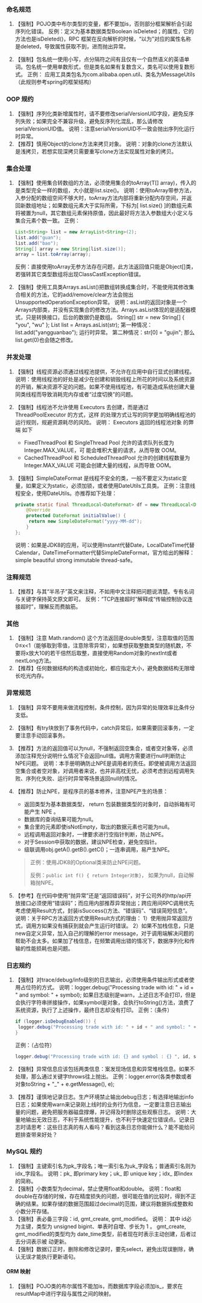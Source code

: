 ### 命名规范

1. 【强制】POJO类中布尔类型的变量，都不要加is，否则部分框架解析会引起序列化错误。 反例：定义为基本数据类型Boolean isDeleted；的属性，它的方法也是isDeleted()，RPC 框架在反向解析的时候，“以为”对应的属性名称是deleted，导致属性获取不到，进而抛出异常。

2. 【强制】包名统一使用小写，点分隔符之间有且仅有一个自然语义的英语单词。包名统一使用单数形式，但是类名如果有复数含义，类名可以使用复数形式。 正例： 应用工具类包名为com.alibaba.open.util、类名为MessageUtils（此规则参考spring的框架结构）

### OOP 规约

1. 【强制】序列化类新增属性时，请不要修改serialVersionUID字段，避免反序列失败；如果完全不兼容升级，避免反序列化混乱，那么请修改serialVersionUID值。 说明：注意serialVersionUID不一致会抛出序列化运行时异常。
2. 【推荐】慎用Object的clone方法来拷贝对象。 说明：对象的clone方法默认是浅拷贝，若想实现深拷贝需要重写clone方法实现属性对象的拷贝。

### 集合处理

1. 【强制】使用集合转数组的方法，必须使用集合的toArray(T[] array)，传入的是类型完全一样的数组，大小就是list.size()。
   说明：使用toArray带参方法，入参分配的数组空间不够大时，toArray方法内部将重新分配内存空间，并返回新数组地址；如果数组元素大于实际所需，下标为[ list.size() ]的数组元素将被置为null，其它数组元素保持原值，因此最好将方法入参数组大小定义与集合元素个数一致。 正例：

   ```java
   List<String> list = new ArrayList<String>(2);
   list.add("guan");
   list.add("bao");
   String[] array = new String[list.size()];
   array = list.toArray(array);
   ```

   反例：直接使用toArray无参方法存在问题，此方法返回值只能是Object[]类，若强转其它类型数组将出现ClassCastException错误。

2. 【强制】使用工具类Arrays.asList()把数组转换成集合时，不能使用其修改集合相关的方法，它的add/remove/clear方法会抛出UnsupportedOperationException异常。 说明：asList的返回对象是一个Arrays内部类，并没有实现集合的修改方法。Arrays.asList体现的是适配器模式，只是转换接口，后台的数据仍是数组。 String[] str = new String[] { "you", "wu" }; List list = Arrays.asList(str); 第一种情况：list.add("yangguanbao"); 运行时异常。 第二种情况：str[0] = "gujin"; 那么list.get(0)也会随之修改。

### 并发处理

1. 【强制】线程资源必须通过线程池提供，不允许在应用中自行显式创建线程。 说明：使用线程池的好处是减少在创建和销毁线程上所花的时间以及系统资源的开销，解决资源不足的问题。如果不使用线程池，有可能造成系统创建大量同类线程而导致消耗完内存或者“过度切换”的问题。

2. 【强制】线程池不允许使用 Executors 去创建，而是通过 ThreadPoolExecutor 的方式，这样
   的处理方式让写的同学更加明确线程池的运行规则，规避资源耗尽的风险。
   说明： Executors 返回的线程池对象 的弊端 如下
   * FixedThreadPool 和 SingleThread Pool
     允许的请求队列长度为 Integer.MAX_VALUE，可 能会堆积大量的请求，从而导致 OOM。
   * CachedThreadPool 和 ScheduledThreadPool
     允许的创建线程数量为 Integer.MAX_VALUE 可能会创建大量的线程，从而导致 OOM。

3. 【强制】SimpleDateFormat 是线程不安全的类，一般不要定义为static变量，如果定义为static，必须加锁，或者使用DateUtils工具类。 正例：注意线程安全，使用DateUtils。亦推荐如下处理：

   ```java
   private static final ThreadLocal<DateFormat> df = new ThreadLocal<DateFormat>() {
       @Override
       protected DateFormat initialValue() {
       	return new SimpleDateFormat("yyyy-MM-dd");
       }
   };
   ```

   说明：如果是JDK8的应用，可以使用Instant代替Date，LocalDateTime代替Calendar，DateTimeFormatter代替SimpleDateFormat，官方给出的解释：simple beautiful strong immutable thread-safe。

### 注释规范

1. 【推荐】与其“半吊子”英文来注释，不如用中文注释把问题说清楚。专有名词与关键字保持英文原文即可。 反例：“TCP连接超时”解释成“传输控制协议连接超时”，理解反而费脑筋。

### 其他

1. 【强制】注意 Math.random() 这个方法返回是double类型，注意取值的范围 0≤x<1（能够取到零值，注意除零异常），如果想获取整数类型的随机数，不要将x放大10的若干倍然后取整，直接使用Random对象的nextInt或者nextLong方法。
2. 【推荐】任何数据结构的构造或初始化，都应指定大小，避免数据结构无限增长吃光内存。

### 异常规范

1. 【强制】异常不要用来做流程控制，条件控制，因为异常的处理效率比条件分支低。

2. 【强制】有try块放到了事务代码中，catch异常后，如果需要回滚事务，一定要注意手动回滚事务。

3. 【推荐】方法的返回值可以为null，不强制返回空集合，或者空对象等，必须添加注释充分说明什么情况下会返回null值。调用方需要进行null判断防止NPE问题。 说明：本手册明确防止NPE是调用者的责任。即使被调用方法返回空集合或者空对象，对调用者来说，也并非高枕无忧，必须考虑到远程调用失败、序列化失败、运行时异常等场景返回null的情况。

4. 【推荐】防止NPE，是程序员的基本修养，注意NPE产生的场景： 
   * 返回类型为基本数据类型， return 包装数据类型的对象时，自动拆箱有可能产生 NPE 。
   * 数据库的查询结果可能为null。
   * 集合里的元素即使isNotEmpty，取出的数据元素也可能为null。 
   *  远程调用返回对象时，一律要求进行空指针判断，防止NPE。 
   *  对于Session中获取的数据，建议NPE检查，避免空指针。 
   *  级联调用obj.getA().getB().getC()；一连串调用，易产生NPE。
   
   > 正例：使用JDK8的Optional类来防止NPE问题。
   >
   > 反例：`public int f() { return Integer对象}`， 如果为null，自动解箱抛NPE。

5. 【参考】在代码中使用“抛异常”还是“返回错误码”，对于公司外的http/api开放接口必须使用“错误码”；而应用内部推荐异常抛出；跨应用间RPC调用优先考虑使用Result方式，封装isSuccess()方法、“错误码”、“错误简短信息”。 说明：关于RPC方法返回方式使用Result方式的理由： 1）使用抛异常返回方式，调用方如果没有捕获到就会产生运行时错误。 2）如果不加栈信息，只是new自定义异常，加入自己的理解的error message，对于调用端解决问题的帮助不会太多。如果加了栈信息，在频繁调用出错的情况下，数据序列化和传输的性能损耗也是问题。

### 日志规约

1. 【强制】对trace/debug/info级别的日志输出，必须使用条件输出形式或者使用占位符的方式。 说明：logger.debug("Processing trade with id: " + id + " and symbol: " + symbol); 如果日志级别是warn，上述日志不会打印，但是会执行字符串拼接操作，如果symbol是对象，会执行toString()方法，浪费了系统资源，执行了上述操作，最终日志却没有打印。 正例：（条件）

   ```java
   if (logger.isDebugEnabled()) {
   	logger.debug("Processing trade with id: " + id + " and symbol: " + symbol);
   }
   ```

   正例：（占位符）

   ```java
   logger.debug("Processing trade with id: {} and symbol : {} ", id, symbol);
   ```

2. 【强制】异常信息应该包括两类信息：案发现场信息和异常堆栈信息。如果不处理，那么通过关键字throws往上抛出。 正例：logger.error(各类参数或者对象toString + "_" + e.getMessage(), e);

3. 【推荐】谨慎地记录日志。生产环境禁止输出debug日志；有选择地输出info日志；如果使用warn来记录刚上线时的业务行为信息，一定要注意日志输出量的问题，避免把服务器磁盘撑爆，并记得及时删除这些观察日志。 说明：大量地输出无效日志，不利于系统性能提升，也不利于快速定位错误点。记录日志时请思考：这些日志真的有人看吗？看到这条日志你能做什么？能不能给问题排查带来好处？

### MySQL 规约

1. 【强制】主键索引名为pk_字段名；唯一索引名为uk_字段名；普通索引名则为idx_字段名。 说明：pk_ 即primary key；uk_ 即 unique key；idx_ 即index的简称。
2. 【强制】小数类型为decimal，禁止使用float和double。 说明：float和double在存储的时候，存在精度损失的问题，很可能在值的比较时，得到不正确的结果。如果存储的数据范围超过decimal的范围，建议将数据拆成整数和小数分开存储。
3. 【强制】表必备三字段：id, gmt_create, gmt_modified。 说明： 其中 id必为主键，类型为 unsigned bigint、单表时自增、步长为 1 。 gmt_create, gmt_modified的类型均为 date_time类型，前者现在时表示主动创建，后者过去分词表示被
   动更新。
4. 【强制】数据订正时，删除和修改记录时，要先select，避免出现误删除，确认无误才能执行更新语句。

#### ORM 映射

1. 【强制】POJO类的布尔属性不能加is，而数据库字段必须加is_，要求在resultMap中进行字段与属性之间的映射。